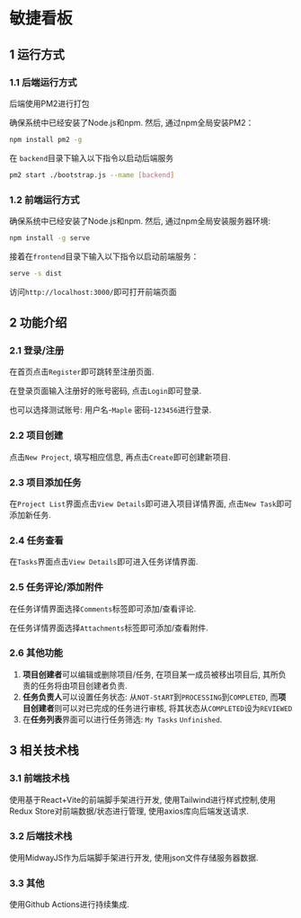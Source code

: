 # 敏捷看板

## 1 运行方式

### 1.1 后端运行方式

后端使用PM2进行打包

确保系统中已经安装了Node.js和npm. 然后, 通过npm全局安装PM2：

```bash
npm install pm2 -g
```

在 `backend`目录下输入以下指令以启动后端服务

```bash
pm2 start ./bootstrap.js --name [backend]
```

### 1.2 前端运行方式

确保系统中已经安装了Node.js和npm. 然后, 通过npm全局安装服务器环境: 

```bash
npm install -g serve
```

接着在`frontend`目录下输入以下指令以启动前端服务：

```bash
serve -s dist
```

访问`http://localhost:3000/`即可打开前端页面

## 2 功能介绍

### 2.1 登录/注册

在首页点击`Register`即可跳转至注册页面.

在登录页面输入注册好的账号密码, 点击`Login`即可登录.

也可以选择测试账号: 用户名-`Maple` 密码-`123456`进行登录.

### 2.2 项目创建

点击`New Project`, 填写相应信息, 再点击`Create`即可创建新项目.

### 2.3 项目添加任务

在`Project List`界面点击`View Details`即可进入项目详情界面, 点击`New Task`即可添加新任务.

### 2.4 任务查看

在`Tasks`界面点击`View Details`即可进入任务详情界面.

### 2.5 任务评论/添加附件

在任务详情界面选择`Comments`标签即可添加/查看评论.

在任务详情界面选择`Attachments`标签即可添加/查看附件.

### 2.6 其他功能

1. **项目创建者**可以编辑或删除项目/任务, 在项目某一成员被移出项目后, 其所负责的任务将由项目创建者负责.
2. **任务负责人**可以设置任务状态: 从`NOT-StART`到`PROCESSING`到`COMPLETED`, 而**项目创建者**则可以对已完成的任务进行审核, 将其状态从`COMPLETED`设为`REVIEWED`
3. 在**任务列表**界面可以进行任务筛选: `My Tasks` `Unfinished`.

## 3 相关技术栈

### 3.1 前端技术栈

使用基于React+Vite的前端脚手架进行开发, 使用Tailwind进行样式控制,使用Redux Store对前端数据/状态进行管理, 使用axios库向后端发送请求.

### 3.2 后端技术栈

使用MidwayJS作为后端脚手架进行开发, 使用json文件存储服务器数据.

### 3.3 其他

使用Github Actions进行持续集成.